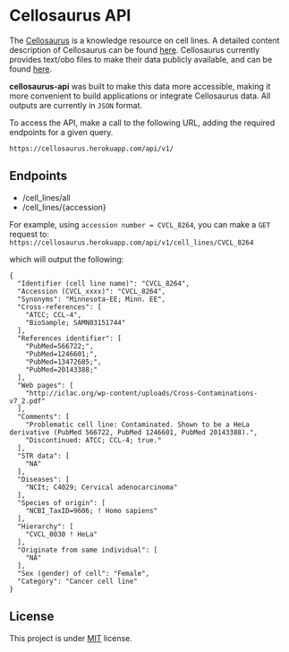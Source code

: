 # Cellosaurus API

The [Cellosaurus](http://web.expasy.org/cellosaurus/) is a knowledge resource on cell lines. 
A detailed content description of Cellosaurus can be found [here](http://web.expasy.org/cellosaurus/description.html). 
Cellosaurus currently provides text/obo files to make their data publicly available, and can be found [here](ftp://ftp.expasy.org/databases/cellosaurus).

**cellosaurus-api** was built to make this data more accessible, making it more convenient to build applications or integrate
Cellosaurus data. All outputs are currently in `JSON` format.

To access the API, make a call to the following URL, adding the required endpoints for a given query.
```
https://cellosaurus.herokuapp.com/api/v1/
```

## Endpoints

* /cell_lines/all
* /cell_lines/{accession}

For example, using `accession number = CVCL_8264`, you can make a `GET` request to:
`https://cellosaurus.herokuapp.com/api/v1/cell_lines/CVCL_8264`

which will output the following:

```
{
  "Identifier (cell line name)": "CVCL_8264",
  "Accession (CVCL_xxxx)": "CVCL_8264",
  "Synonyms": "Minnesota-EE; Minn. EE",
  "Cross-references": [
    "ATCC; CCL-4",
    "BioSample; SAMN03151744"
  ],
  "References identifier": [
    "PubMed=566722;",
    "PubMed=1246601;",
    "PubMed=13472685;",
    "PubMed=20143388;"
  ],
  "Web pages": [
    "http://iclac.org/wp-content/uploads/Cross-Contaminations-v7_2.pdf"
  ],
  "Comments": [
    "Problematic cell line: Contaminated. Shown to be a HeLa derivative (PubMed 566722, PubMed 1246601, PubMed 20143388).",
    "Discontinued: ATCC; CCL-4; true."
  ],
  "STR data": [
    "NA"
  ],
  "Diseases": [
    "NCIt; C4029; Cervical adenocarcinoma"
  ],
  "Species of origin": [
    "NCBI_TaxID=9606; ! Homo sapiens"
  ],
  "Hierarchy": [
    "CVCL_0030 ! HeLa"
  ],
  "Originate from same individual": [
    "NA"
  ],
  "Sex (gender) of cell": "Female",
  "Category": "Cancer cell line"
}

```

## License

This project is under [MIT](LICENSE) license.
